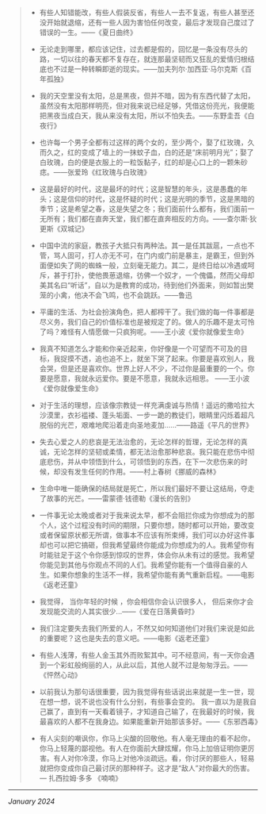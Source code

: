 > + 有些人知错能改，有些人假装反省，有些人一去不复返，有些人甚至还没开始就退缩，还有一些人因为害怕任何改变，最后才发现自己度过了错误的一生。——《夏日曲终​》
>
> + 无论走到哪里，都应该记住，过去都是假的，回忆是一条没有尽头的路，一切以往的春天都不复存在，就连那最坚韧而又狂乱的爱情归根结底也不过是一种转瞬即逝的现实。——加夫列尔·加西亚·马尔克斯《百年孤独​》
>
> + 我的天空里没有太阳，总是黑夜，但并不暗，因为有东西代替了太阳，虽然没有太阳那样明亮，但对我来说已经足够，凭借这份亮光，我便能把黑夜当成白天，我从来没有太阳，所以不怕失去。——东野圭吾《白夜行》
>
> + 也许每一个男子全都有过这样的两个女的，至少两个，娶了红玫瑰，久而久之，红的变成了墙上的一抹蚊子血，白的还是“床前明月光”；娶了白玫瑰，白的便是衣服上的一粒饭黏子，红的却是心口上的一颗朱砂痣。——张爱玲《红玫瑰与白玫瑰​》
>
> + 这是最好的时代，这是最坏的时代；这是智慧的年头，这是愚蠢的年头；这是信仰的时代，这是怀疑的时代；这是光明的季节，这是黑暗的季节；这是希望之春，这是失望之冬；我们面前什么都有，我们面前一无所有；我们都在直奔天堂，我们都在直奔相反的方向。——查尔斯·狄更斯《双城记》
>
> + 中国中流的家庭，教孩子大抵只有两种法。其一是任其跋扈，一点也不管，骂人固可，打人亦无不可，在门内或门前是暴主，是霸王，但到外面便如失了网的蜘蛛一般，立刻毫无能力。其二，是终日给以冷遇或呵斥，甚于打扑，使他畏葸退缩，彷佛一个奴才，一个傀儡，然而父母却美其名曰“听话”，自以为是教育的成功，待到他们外面来，则如暂出樊笼的小禽，他决不会飞鸣，也不会跳跃。——鲁迅
>
> + 平庸的生活、为社会扮演角色，把人都榨干了。我们做的每一件事都是尽义务，我们自己的价值标准也是被规定了的。做人的乐趣不是太可怜了吗？难怪有人情愿做一只疯狗呢。——王小波《爱你就像爱生命》
>
> + 我真不知道怎么才能和你亲近起来，你好像是一个可望而不可及的目标，我捉摸不透，追也追不上，就坐下哭了起来。你要是喜欢别人，我会哭，但是还是喜欢你。世界上好人不少，不过你是最重要的一个。你要是愿意，我就永远爱你。要是不愿意，我就永远相思。 ——王小波《爱你就像爱生命》
>
> + 对于生活的理想，应该像宗教徒一样充满虔诚与热情！遥远的撒哈拉大沙漠里，衣衫褴褛、蓬头垢面、一步一跪的教徒们，眼睛里闪烁着超凡脱俗的光芒，艰难地爬沿着走向圣地麦加……——路遥《平凡的世界》
>
> + 失去心爱之人的悲哀是无法治愈的，无论怎样的哲理，无论怎样的真诚，无论怎样的坚韧或柔情，都无法治愈那种悲哀。我只能在悲伤中彻底悲伤，并从中领悟到什么，可领悟到的东西，在下一次悲伤来的时候，却没有发生任何的作用。——村上春树《挪威的森林》
>
> + 生命中唯一能确保的结局就是死亡，所以我们最好不要让这结局，夺走了故事的光芒。——雷蒙德·钱德勒《漫长的告别》
>
> + 一件事无论太晚或者对于我来说太早，都不会阻拦你成为你想成为的那个人，这个过程没有时间的期限，只要你想，随时都可以开始，要改变或者保留原状都无所谓，做事本不应该有所束缚，我们可以办好这件事却也可以把它搞砸，但我希望最终你能成为你想成为的人。我希望你有时能驻足于这个令你感到惊叹的世界，体会你从未有过的感觉。我希望你能见到其他与你观点不同的人们。我希望你能有一个值得自豪的人生。如果你想象的生活不一样，我希望你能有勇气重新启程。——电影《返老还童》
>
> + 我觉得， 当你年轻的时候 ，你会相信你会认识很多人， 但后来你才会发现能交流的人其实很少...——《爱在日落黄昏时》
>
> + 我们注定要失去我们所爱的人，不然又如何知道他们对我们来说是如此的重要呢？这也是失去的意义吧。——电影《返老还童》
>
> + 有些人浅薄，有些人金玉其外而败絮其中。可不经意间，有一天你会遇到一个彩虹般绚丽的人，从此以后，其他人就不过是匆匆浮云。——《怦然心动》
>
> + 以前我认为那句话很重要，因为我觉得有些话说出来就是一生一世，现在想一想，说不说也没有什么分别，有些事会变的。 我一直以为是我自己赢了，直到有一天看着镜子，才知道自己输了，在我最好的时候，我最喜欢的人都不在我身边。如果能重新开始那该多好。——《东邪西毒》
>
> + 有人尖刻的嘲讽你，你马上尖酸的回敬他。有人毫无理由的看不起你，你马上轻蔑的鄙视他。有人在你面前大肆炫耀，你马上加倍证明你更厉害。有人对你冷漠，你马上对他冷淡疏远。看，你讨厌的那些人，轻易就把你变成你自己最讨厌的那种样子。这才是“敌人”对你最大的伤害。— 扎西拉姆·多多 《喃喃》

---


*January 2024*
